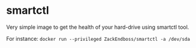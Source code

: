 smartctl
========

Very simple image to get the health of your hard-drive using smartctl tool.

For instance:
`docker run --privileged ZackEndboss/smartctl -a /dev/sda`

